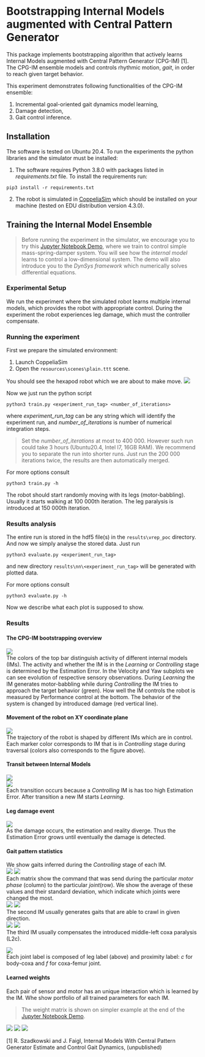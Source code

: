 
# Bootstrapping Internal Models augmented with Central Pattern Generator 
This package implements bootstrapping algorithm that actively learns Internal Models
augmented with Central Pattern Generator (CPG-IM) [1]. The CPG-IM ensemble models and controls
rhythmic motion, *gait*, in order to reach given target behavior. 

This experiment demonstrates following functionalities of the CPG-IM ensemble:
1. Incremental goal-oriented gait dynamics model learning,
2. Damage detection,
3. Gait control inference.

## Installation
The software is tested on Ubuntu 20.4. To run the experiments the python libraries and the simulator must be installed:

1. The software requires Python 3.8.0 with packages listed in *requirements.txt* file.
To install the requirements run:
```setup
pip3 install -r requirements.txt
```

2. The robot is simulated in [CoppeliaSim](https://www.coppeliarobotics.com/downloads) 
which should be installed on your machine (tested on EDU distribution version 4.3.0).


## Training the Internal Model Ensemble

>Before running the experiment in the simulator, we encourage you to try this [Jupyter Notebook Demo](mass_spring_damper_demo.ipynb), where we train
to control simple mass-spring-damper system. You will see how the *internal model* learns to
control a low-dimensional system. The demo will also introduce you to the *DynSys framework*
which numerically solves differential equations. 

### Experimental Setup
We run the experiment where the simulated robot learns multiple internal models, which provides the
robot with appropriate control. During the experiment the robot experiences leg damage, which must the
controller compensate.

### Running the experiment
First we prepare the simulated environment:
1. Launch CoppeliaSim
2. Open the ```resources\scenes\plain.ttt``` scene.

You should see the hexapod robot which we are about to make move.
![](resources/scene_pic.png)

Now we just run the python script
```train
python3 train.py <experiment_run_tag> <number_of_iterations>
```
where *experiment_run_tag* can be any string which will identify the experiment run, and *number_of_iterations* is number of numerical integration steps.
> Set the *number_of_iterations* at most to 400 000.
> However such run could take 3 hours (Ubuntu20.4, Intel I7, 16GB RAM). 
> We recommend you to separate the run into shorter runs.
> Just run the 200 000 iterations twice, the results are then automatically merged.

For more options consult 
```train
python3 train.py -h
```

The robot should start randomly moving with its legs (motor-babbling). Usually it starts walking at 100 000th iteration.
The leg paralysis is introduced at 150 000th iteration.

### Results analysis

The entire run is stored in the hdf5 file(s) in the ```results\vrep_poc``` directory. And now we simply analyse
the stored data. Just run
```eval1
python3 evaluate.py <experiment_run_tag>
```
and new directory ```results\nn\<experiment_run_tag>``` will be generated with plotted data. 

For more options consult 
```train
python3 evaluate.py -h
```

Now we describe what each plot is supposed to show.  

### Results

#### The CPG-IM bootstrapping overview
![](resources/figures/y_ref_clearance.png)\
The colors of the top bar distinguish activity of different internal models (IMs).
The activity and whether the IM is in the *Learning* or *Controlling* stage is determined by the Estimation Error.
In the Velocity and Yaw subplots we can see evolution of respective sensory observations.
During *Learning* the IM generates motor-babbling while during *Controlling* the IM tries to approach the target behavior (green).
How well the IM controls the robot is measured by Performance control at the bottom.
The behavior of the system is changed by introduced damage (red vertical line).

#### Movement of the robot on XY coordinate plane
![](results/figures/navigation.png)\
The trajectory of the robot is shaped by different IMs which are in control.
Each marker color corresponds to IM that is in *Controlling* stage during traversal (colors also corresponds to the figure above).

#### Transit between Internal Models
![](resources/figures/estimation_evol_1.png)\
![](resources/figures/estimation_evol_2.png)\
Each transition occurs because a *Controlling* IM is has too high Estimation Error.
After transition a new IM starts *Learning*.

#### Leg damage event
![](resources/figures/estimation_evol_1.png)\
As the damage occurs, the estimation and reality diverge.
Thus the Estimation Error grows until eventually the damage is detected.

#### Gait pattern statistics
We show gaits inferred during the *Controlling* stage of each IM.\
![](resources/figures/avg_ctx_0.png)
![](resources/figures/std_ctx_0.png)\
Each matrix show the command that was send during the particular *motor phase* (column) to the particular *joint*(row).
We show the average of these values and their standard deviation, which indicate which joints were changed the most.\
![](resources/figures/avg_ctx_1.png)
![](resources/figures/std_ctx_1.png)\
The second IM usually generates gaits that are able to crawl in given direction.\
![](resources/figures/avg_ctx_2.png)
![](resources/figures/std_ctx_2.png)\
The third IM usually compensates the introduced middle-left coxa paralysis (L2c).

![](resources/robot_model.png)\
Each joint label is composed of leg label (above) and proximity label: *c* for body-coxa and *f* for coxa-femur joint.
#### Learned weights
Each pair of sensor and motor has an unique interaction which is learned by the IM.
Whe show portfolio of all trained parameters for each IM.
> The weight matrix is shown on simpler example at the end of the [Jupyter Notebook Demo](mass_spring_damper_demo.ipynb). 

![](resources/figures/W_ctx0.png)
![](resources/figures/W_ctx1.png)
![](resources/figures/W_ctx2.png)


[//]: # (## Pre-trained Model)

[//]: # (We provide pretrained model on [Google Drive]&#40;https://drive.google.com/drive/folders/1MLSIO0b1cgfyAUp4vYoweAD2h8_wvRVX?usp=sharing&#41;.)

[//]: # (Download and put all parts into the ```results\vrep_poc``` directory. Then run)

[//]: # (```eval)

[//]: # (python3 evaluate.py 030722_d)

[//]: # (```)

[//]: # (which should generate the same figures as we show above.)


[1] R. Szadkowski and J. Faigl, Internal Models With Central Pattern Generator Estimate and Control Gait Dynamics, 
(unpublished)
